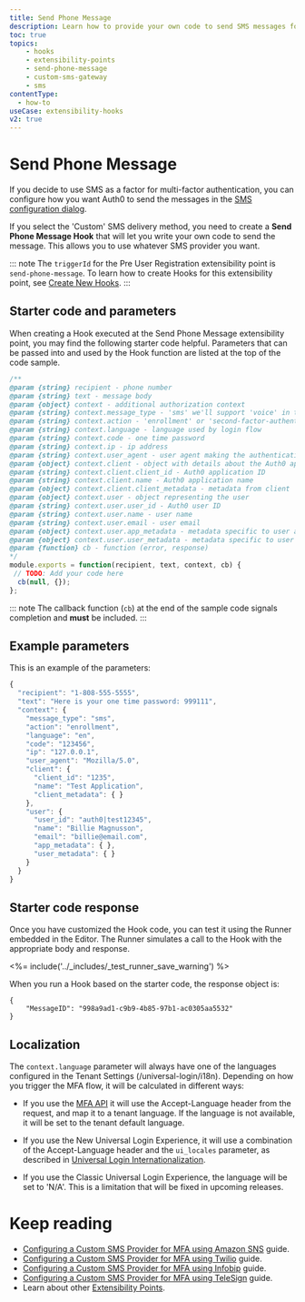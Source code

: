 ```yaml
---
title: Send Phone Message
description: Learn how to provide your own code to send SMS messages for MFA
toc: true
topics:
    - hooks
    - extensibility-points
    - send-phone-message
    - custom-sms-gateway
    - sms 
contentType:
  - how-to
useCase: extensibility-hooks
v2: true
---
```

# Send Phone Message

If you decide to use SMS as a factor for multi-factor authentication, you can configure how you want Auth0 to send the messages in the [SMS configuration dialog](/multifactor-authentication/factors/sms#administrative-setup).

If you select the 'Custom' SMS delivery method, you need to create a **Send Phone Message Hook** that will let you write your own code to send the message. This allows you to use whatever SMS provider you want.

::: note
The `triggerId` for the Pre User Registration extensibility point is `send-phone-message`. To learn how to create Hooks for this extensibility point, see [Create New Hooks](/hooks/create).
:::

## Starter code and parameters

When creating a Hook executed at the Send Phone Message extensibility point, you may find the following starter code helpful. Parameters that can be passed into and used by the Hook function are listed at the top of the code sample.

```js
/**
@param {string} recipient - phone number
@param {string} text - message body
@param {object} context - additional authorization context
@param {string} context.message_type - 'sms' we'll support 'voice' in the future too
@param {string} context.action - 'enrollment' or 'second-factor-authentication'
@param {string} context.language - language used by login flow
@param {string} context.code - one time password
@param {string} context.ip - ip address
@param {string} context.user_agent - user agent making the authentication request
@param {object} context.client - object with details about the Auth0 application
@param {string} context.client.client_id - Auth0 application ID
@param {string} context.client.name - Auth0 application name
@param {object} context.client.client_metadata - metadata from client
@param {object} context.user - object representing the user
@param {string} context.user.user_id - Auth0 user ID
@param {string} context.user.name - user name
@param {string} context.user.email - user email
@param {object} context.user.app_metadata - metadata specific to user and application
@param {object} context.user.user_metadata - metadata specific to user
@param {function} cb - function (error, response)
*/
module.exports = function(recipient, text, context, cb) {
 // TODO: Add your code here 
  cb(null, {}); 
};
```

::: note
The callback function (`cb`) at the end of the sample code signals completion and **must** be included.
:::

## Example parameters

This is an example of the parameters:

```js
{
  "recipient": "1-808-555-5555",
  "text": "Here is your one time password: 999111",
  "context": {
    "message_type": "sms",
    "action": "enrollment",
    "language": "en",
    "code": "123456",
    "ip": "127.0.0.1",
    "user_agent": "Mozilla/5.0",
    "client": {
      "client_id": "1235",
      "name": "Test Application",
      "client_metadata": { }
    },
    "user": {
      "user_id": "auth0|test12345",
      "name": "Billie Magnusson",
      "email": "billie@email.com",
      "app_metadata": { },
      "user_metadata": { }
    }
  }
}
```

## Starter code response

Once you have customized the Hook code, you can test it using the Runner embedded in the Editor. The Runner simulates a call to the Hook with the appropriate body and response.

<%= include('../_includes/_test_runner_save_warning') %>

When you run a Hook based on the starter code, the response object is:

```
{
    "MessageID": "998a9ad1-c9b9-4b85-97b1-ac0305aa5532"
}
```

## Localization

The `context.language` parameter will always have one of the languages configured in the Tenant Settings (/universal-login/i18n). Depending on how you trigger the MFA flow, it will be calculated in different ways:

- If you use the [MFA API](/mfa/concepts/mfa-api) it will use the Accept-Language header from the request, and map it to a tenant language. If the language is not available, it will be set to the tenant default language.

- If you use the New Universal Login Experience, it will use a combination of the Accept-Language header and the `ui_locales` parameter, as described in [Universal Login Internationalization](/universal-login/i18n#language-selection).

- If you use the Classic Universal Login Experience, the language will be set to 'N/A'. This is a limitation that will be fixed in upcoming releases.

# Keep reading

- [Configuring a Custom SMS Provider for MFA using Amazon SNS](/multifactor-authentication/send-phone-message-hook-amazon-sns) guide. 
- [Configuring a Custom SMS Provider for MFA using Twilio](/multifactor-authentication/send-phone-message-hook-twilio) guide. 
- [Configuring a Custom SMS Provider for MFA using Infobip](/multifactor-authentication/send-phone-message-hook-infobip) guide. 
- [Configuring a Custom SMS Provider for MFA using TeleSign](/multifactor-authentication/send-phone-message-hook-telesign) guide. 
- Learn about other [Extensibility Points](/hooks/extensibility-points).
